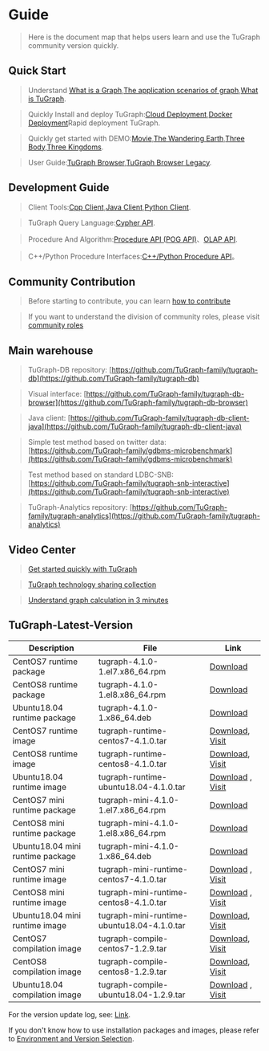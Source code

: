 # Guide

> Here is the document map that helps users learn and use the TuGraph community version quickly.

## Quick Start

> Understand [What is a Graph](./2.introduction/1.what-is-graph.md),[The application scenarios of graph](./2.introduction/7.scenarios.md),[What is TuGraph](./2.introduction/3.what-is-tugraph.md).

> Quickly Install and deploy TuGraph:[Cloud Deployment](./5.developer-manual/1.installation/5.cloud-deployment.md),[Docker Deployment](./5.developer-manual/1.installation/3.docker-deployment.md)Rapid deployment TuGraph.

> Quickly get started with DEMO:[Movie](./3.quick-start/2.demo/1.movie.md),[The Wandering Earth](./3.quick-start/2.demo/2.wandering-earth.md),[Three Body](./3.quick-start/2.demo/3.the-three-body.md),[Three Kingdoms](./3.quick-start/2.demo/4.three-kingdoms.md).

> User Guide:[TuGraph Browser](./4.user-guide/1.tugraph-browser.md),[TuGraph Browser Legacy](./4.user-guide/2.tugraph-browser-legacy.md).

## Development Guide

> Client Tools:[Cpp Client](./5.developer-manual/4.client-tools/2.cpp-client.md),[Java Client](./5.developer-manual/4.client-tools/3.java-client.md),[Python Client](./5.developer-manual/4.client-tools/1.python-client.md).

> TuGraph Query Language:[Cypher API](./5.developer-manual/6.interface/1.query/1.cypher.md).

> Procedure And Algorithm:[Procedure API (POG API)](./5.developer-manual/6.interface/3.procedure/1.procedure.md)、[OLAP API](./5.developer-manual/6.interface/2.olap/1.tutorial.md).

> C++/Python Procedure Interfaces:[C++/Python Procedure API](./5.developer-manual/6.interface/3.procedure/index.rst)。

## Community Contribution

> Before starting to contribute, you can learn [how to contribute](./6.contributor-manual/1.contributing.md)

> If you want to understand the division of community roles, please visit [community roles](./6.contributor-manual/2.community-roles.md)

## Main warehouse

> TuGraph-DB repository: [https://github.com/TuGraph-family/tugraph-db](https://github.com/TuGraph-family/tugraph-db)

> Visual interface: [https://github.com/TuGraph-family/tugraph-db-browser](https://github.com/TuGraph-family/tugraph-db-browser)

> Java client: [https://github.com/TuGraph-family/tugraph-db-client-java](https://github.com/TuGraph-family/tugraph-db-client-java)

> Simple test method based on twitter data: [https://github.com/TuGraph-family/gdbms-microbenchmark](https://github.com/TuGraph-family/gdbms-microbenchmark)

> Test method based on standard LDBC-SNB: [https://github.com/TuGraph-family/tugraph-snb-interactive](https://github.com/TuGraph-family/tugraph-snb-interactive)

> TuGraph-Analytics repository: [https://github.com/TuGraph-family/tugraph-analytics](https://github.com/TuGraph-family/tugraph-analytics)

## Video Center

> [Get started quickly with TuGraph](https://space.bilibili.com/1196053065/channel/seriesdetail?sid=2593741)

> [TuGraph technology sharing collection](https://space.bilibili.com/1196053065/channel/seriesdetail?sid=3009777)

> [Understand graph calculation in 3 minutes](https://www.bilibili.com/video/BV15U4y1r7AW/)

## TuGraph-Latest-Version

| Description | File | Link |
|---------------------|--------------------------------------------|------------------------------------------------------------------------------------------------------------------------------------------------------------------------------------------------|
| CentOS7 runtime package | tugraph-4.1.0-1.el7.x86_64.rpm | [Download](https://tugraph-web.oss-cn-beijing.aliyuncs.com/tugraph/tugraph-4.1.0/tugraph-4.1.0-1.el7.x86_64.rpm) |
| CentOS8 runtime package | tugraph-4.1.0-1.el8.x86_64.rpm | [Download](https://tugraph-web.oss-cn-beijing.aliyuncs.com/tugraph/tugraph-4.1.0/tugraph-4.1.0-1.el8.x86_64.rpm) |
| Ubuntu18.04 runtime package | tugraph-4.1.0-1.x86_64.deb | [Download](https://tugraph-web.oss-cn-beijing.aliyuncs.com/tugraph/tugraph-4.1.0/tugraph-4.1.0-1.x86_64.deb) |
| CentOS7 runtime image | tugraph-runtime-centos7-4.1.0.tar | [Download](https://tugraph-web.oss-cn-beijing.aliyuncs.com/tugraph/tugraph-4.1.0/tugraph-runtime-centos7-4.1.0.tar), [Visit](https://hub.docker.com/r/tugraph/tugraph-runtime-centos7) |
| CentOS8 runtime image | tugraph-runtime-centos8-4.1.0.tar | [Download](https://tugraph-web.oss-cn-beijing.aliyuncs.com/tugraph/tugraph-4.1.0/tugraph-runtime-centos8-4.1.0.tar), [Visit](https://hub.docker.com/r/tugraph/tugraph-runtime-centos8) |
| Ubuntu18.04 runtime image | tugraph-runtime-ubuntu18.04-4.1.0.tar | [Download](https://tugraph-web.oss-cn-beijing.aliyuncs.com/tugraph/tugraph-4.1.0/tugraph-runtime-ubuntu18.04-4.1.0.tar) , [Visit](https://hub.docker.com/r/tugraph/tugraph-runtime-ubuntu18.04) |
| CentOS7 mini runtime package | tugraph-mini-4.1.0-1.el7.x86_64.rpm | [Download](https://tugraph-web.oss-cn-beijing.aliyuncs.com/tugraph/tugraph-4.1.0/tugraph-mini-4.1.0-1.el7.x86_64.rpm) |
| CentOS8 mini runtime package | tugraph-mini-4.1.0-1.el8.x86_64.rpm | [Download](https://tugraph-web.oss-cn-beijing.aliyuncs.com/tugraph/tugraph-4.1.0/tugraph-mini-4.1.0-1.el8.x86_64.rpm) |
| Ubuntu18.04 mini runtime package | tugraph-mini-4.1.0-1.x86_64.deb | [Download](https://tugraph-web.oss-cn-beijing.aliyuncs.com/tugraph/tugraph-4.1.0/tugraph-mini-4.1.0-1.x86_64.deb) |
| CentOS7 mini runtime image | tugraph-mini-runtime-centos7-4.1.0.tar | [Download](https://tugraph-web.oss-cn-beijing.aliyuncs.com/tugraph/tugraph-4.1.0/tugraph-mini-runtime-centos7-4.1.0.tar) , [Visit](https://hub.docker.com/r/tugraph/tugraph-mini-runtime-centos7) |
| CentOS8 mini runtime image | tugraph-mini-runtime-centos8-4.1.0.tar | [Download](https://tugraph-web.oss-cn-beijing.aliyuncs.com/tugraph/tugraph-4.1.0/tugraph-mini-runtime-centos8-4.1.0.tar) , [Visit](https://hub.docker.com/r/tugraph/tugraph-mini-runtime-centos8) |
| Ubuntu18.04 mini runtime image | tugraph-mini-runtime-ubuntu18.04-4.1.0.tar | [Download](https://tugraph-web.oss-cn-beijing.aliyuncs.com/tugraph/tugraph-4.1.0/tugraph-mini-runtime-ubuntu18.04-4.1.0.tar), [Visit](https://hub.docker.com/r/tugraph/tugraph-mini-runtime-ubuntu18.04) |
| CentOS7 compilation image | tugraph-compile-centos7-1.2.9.tar | [Download](https://tugraph-web.oss-cn-beijing.aliyuncs.com/tugraph/tugraph-docker-compile/tugraph-compile-centos7-1.2.9.tar), [Visit](https://hub.docker.com/r/tugraph/tugraph-compile-centos7) |
| CentOS8 compilation image | tugraph-compile-centos8-1.2.9.tar | [Download](https://tugraph-web.oss-cn-beijing.aliyuncs.com/tugraph/tugraph-docker-compile/tugraph-compile-centos8-1.2.9.tar), [Visit](https://hub.docker.com/r/tugraph/tugraph-compile-centos8) |
| Ubuntu18.04 compilation image | tugraph-compile-ubuntu18.04-1.2.9.tar | [Download](https://tugraph-web.oss-cn-beijing.aliyuncs.com/tugraph/tugraph-docker-compile/tugraph-compile-ubuntu18.04-1.2.9.tar) , [Visit](https://hub.docker.com/r/tugraph/tugraph-compile-ubuntu18.04) |


For the version update log, see: [Link](https://github.com/TuGraph-family/tugraph-db/blob/master/release/CHANGELOG_CN.md).

If you don't know how to use installation packages and images, please refer to [Environment and Version Selection](./7.best-practices/4.selection.md).
